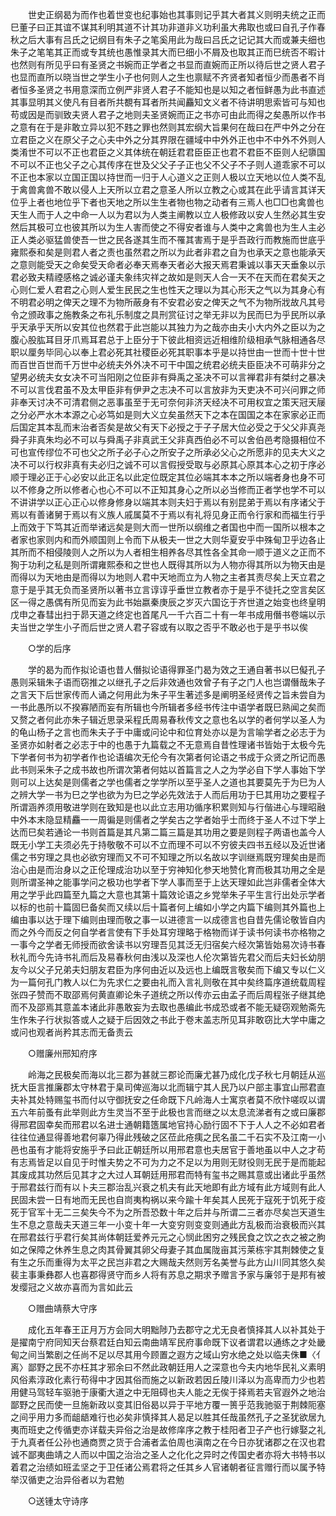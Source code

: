 <!-- { "loadSidebar": true } -->
　　世史正纲曷为而作也着世变也纪事始也其事则记乎其大者其义则明夫统之正而巳董子曰正其谊不谋其利明其道不计其功非道非义功利虽大弗取也或曰自孔子作春秋之后大事有吕氏之记纲目有朱子之笔奚用此为哉曰吕氏之记记其大而或兼夫细也朱子之笔笔其正而或专其统也愚惟录其大而巳细小不屑及也取其正而巳统否不暇计也然则有所见乎曰有圣贤之书婉而正学者之书显而直婉而正所以待后世之贤人君子也显而直所以晓当世之学生小子也何则人之生也禀赋不齐贤者知者恒少而愚者不肖者恒多圣贤之书用意深而立例严非贤人君子不能知也是以知之者恒鲜愚为此书直述其事显明其义使凡有目者所共覩有耳者所共闻麤知文义者不待讲明思索皆可与知也苟或因是而驯致夫贤人君子之地则夫圣贤婉而正之书亦可由此而得之矣愚所以作书之意有在于是非敢立异以犯不韪之罪也然则其宏纲大旨果何在哉曰在严中外之分在立君臣之义在原父子之心夫中外之分其界限在疆域中中外外正也中不中外不外则人类淆世不可以不正也君臣之义其体统在朝廷君君臣臣正也君不君臣不臣则人纪隳国不可以不正也父子之心其传序在世及父父子子正也父不父子不子则人道乖家不可以不正也本家以立国正国以持世而一归于人心道义之正则人极以立天地以位人类不乱于禽兽禽兽不敢以侵人上天所以立君之意圣人所以立教之心或其在此乎请言其详天位乎上者也地位乎下者也天地之所以生生者物也物之动者有三焉人也□□也禽兽也天生人而于人之中命一人以为君以为人类主阐教以立人极修政以安人生然必其生安然后其极可立也彼其所以为生人害而使之不得安者谁与人类中之禽兽也为生人主必正人类必驱猛兽使吾一世之民各遂其生而不罹其害焉于是乎吾政行而教施而世底乎雍熙泰和矣是则君人者之责也虽然君之所以为此者非君之自为也承天之意也能承天之意则能受天之命矣受天命者必奉天焉奉天者必大报天焉君秉诚以事天天垂象以示君必致夫精禋感格之诚必谨夫象纬灾祥之故如是则天人合一天不在天而在君矣天之心则仁爱人君君之心则人爱生民民之生也性天之理以为其心形天之气以为其身心有不明君必明之俾天之理不为物所蔽身有不安君必安之俾天之气不为物所戕故凡其号令之颁政事之施教条之布礼乐制度之具刑赏征讨之举无非以为民而巳为乎民所以承乎天承乎天所以安其位也然君于此岂能以其独力为之哉亦由夫小大内外之臣以为之腹心股肱耳目牙爪焉耳君总于上臣分于下彼此相资远近相维阶级相承气脉相通各尽职以厘务毕同心以奉上君必死其社稷臣必死其职事本乎是以持世由一世而十世十世而百世百世而千万世中必统夫外外决不可干中国之统君必统夫臣臣决不可萌非分之望男必统夫女女决不可当阳刚之位臣非有舜禹之圣决不可以言禅君非有桀纣之暴决不可以言伐君虽不及太甲臣非有伊尹之志决不可以言放非为天吏决不可兴问罪之师非奉天讨决不可清君侧之恶事虽至于无可奈何非济天经决不可用权宜之策天冠天屦之分必严水木本源之心必笃如是则大义立矣虽然天下之本在国国之本在家家必正而后国定其本乱而末治者否矣是故父有天下必授之于子子居大位必受之于父父非真尧舜子非真朱均必不可以与舜禹子非真武王父非真西伯必不可以舍伯邑考隐摄相位不可也宣传缪位不可也父之所子必子心之所安子之所承必父心之所愿非的见夫大义之决不可以行权非真有夫必归之诚不可以言假授受取与必原其心原其本心之初于序必顺于理必正于心必安以此正名以此定位既定其位必端其本本之所以端者身也身不可以不修身之所以修者心也心不可以不正知其身心之所以必当修而正者学也学不可以不讲讲学以正心正心以修身修身以端其本则夫妇于焉以有别昆弟于焉以有序诸父于焉以有善诸舅于焉以有义族人戚属莫不于焉以有礼将见身正而令行家和而福生行乎上而效于下笃其近而举诸远矣是则大而一世所以纲维之者国也中而一国所以根本之者家也家则内和而外顺国则上令而下从极夫一世之大则华夏安乎中殊甸卫乎边各止其所而不相侵陵则人之所以为人者相生相养各尽其性各全其命一顺于道义之正而不狥于功利之私是则所谓雍熙泰和之世也人既得其所以为人物亦得其所以为物天由是而得以为天地由是而得以为地则人君中天地而立为人物之主者其责尽矣上天立君之意于是乎其无负而圣贤所以著书立言谆谆乎垂世立教者亦于是乎不徒托之空言矣区区一得之愚偶有所见而妄为此书始嬴秦庚辰之岁灭六国讫于齐世道之始变也终皇明戊申之春彗出扫于昴天道之终定也首尾凡一千六百二十有一年书成用僭书卷端以示夫当世之学生小子而后世之贤人君子容或有以取之否乎不敢必也于是乎书以俟 

　　○学的后序 

　　学的曷为而作拟论语也昔人僭拟论语得罪圣门曷为效之王通自著书以巳儗孔子愚则采辑朱子语而窃推之以继孔子之后非效通也效曾子有子之门人也岂谓僭哉朱子之言天下后世家传而人诵之何用此为朱子平生著述多是阐明圣经贤传之旨未尝自为一书此愚所以不揆寡陋而妄有所辑也今所辑者多经书传注中语学者既巳熟闻之矣而又赘之者何此亦朱子辑近思录采程氏周易春秋传文之意也名以学的者何学以圣人为的龟山杨子之言也而朱夫子于中庸或问论中和位育处亦以是为言喻学者之必志于为圣贤亦如射者之必志于中的也愚于九篇载之不无意焉自昔性理诸书皆始于太极今先下学者何书为初学者作也论语编次无伦今有次第者何论语之书成于众贤之所记而愚此书则采朱子之成书故也所谓次第者何姑以首篇言之人之为学必自下学人事始下学则可以上达矣是则儒者之学也儒者之学学所以至乎圣人之道也其要莫先于为巳为人之辨大学一书为巳之学也欲为为巳之学必先效法于人而后用功于巳其用功之要程子所谓涵养须用敬进学则在致知是也以此立志用功循序积累则知与行偕进心与理昭融中外本末隐显精麤一一周徧是则儒者之学矣古之学者始乎士而终于圣人不过下学上达而巳矣若通论一书则首篇是其凡第二篇三篇是其功用之要是则程子两语也盖今人既无小学工夫须必先于持敬敬不可以不立而理不可以不穷彼夫四书五经以及近世诸儒之书穷理之具也必欲穷理而又不可不知理之所以名故以字训继焉既穷理矣由是而治心由是而治身以之正伦理成治功以至于穷神知化参天地赞化育而极其功用之全是则所谓圣神之能事学问之极功也学者下学人事而至于上达天理如此岂非儒者全体大用之学乎此四篇至九篇之大意也其第十篇效论语之乡党举朱子平生言行出处示学者以标的也前十篇固巳备矣而又续以后十篇者何上编如小学之内篇下编则其外篇也上编由事以达于理下编则由理而敬之事一以进德言一以成德言也自昔先儒论敬皆自内而之外今而反之何自学者言使有下手处耳穷理略于格物而详于读书何读书亦格物之一事今之学者无师授而欲舍读书以穷理吾见其泛无归宿矣六经次第皆始易次诗书春秋礼而今先诗书礼而后及易春秋何由浅以及深也人伦次第皆先君父而后夫妇长幼朋友今以父子兄弟夫妇朋友君臣为序何由近以及远也上编既言敬矣而下编又专以仁义为一篇何孔门教人以仁为先求仁之要由礼而入言礼则敬在其中矣终篇序道统载周程张四子赞而不取邵焉何黄直卿论朱子道统之所以传亦云由孟子而后周程张子继其绝而不及邵焉其意盖本诸此非愚敢妄为去取也愚编此书成恐或者不能无疑窃观勉斋先生作朱子行状拟答或人之疑于后因效之书此于卷末盖志所见耳非敢窃比大学中庸之或问也观者尚矜其志而无备责云 

　　○赠廉州邢知府序 

　　岭海之民极矣而海以北三郡为甚就三郡论而廉尤甚乃成化戊子秋七月朝廷从巡抚大臣言推廉郡太守林君于臬司俾巡海以北而辑宁其人民乃以户部主事宜山邢君直夫补其处特赐玺书而付以守御抚安之任命既下凡岭海人士寓京者莫不欣忭嗟叹以谓五六年前蚤有此举则此方生灵当不至于此极也言而继之以太息流涕者有之或曰廉郡得邢君固幸矣而邢君以名进士通朝籍簉属地官持心励行固不下于人人之不必如君者往往位通显得善地君何辜乃得此残破之区莅此疮痍之民名虽二千石实不及江南一小邑也虽有才能将安施乎予曰此正朝廷所以用邢君意也夫居官于善地虽以中人之才苟有志焉皆足以自见于时惟夫势之不可为力之不足以为用则无财役则无民于是而能起其废成其功然后见其才之大过人耳朝廷用邢君而特有玺书之赐其意或出诸此乎虽然于邢君兹行而有以卜夫三郡治乱兴衰之机夫有此天地即有此方域有此方域则有此人民固未尝一日有地而无民也自峝夷构祸以来今踰十年矣其人民死于寇死于饥死于疫死于官军十无二三矣失今不为之所吾恐数十年之后并与所谓二三者亦尽矣岂天道生生不息之意哉夫天道三年一小变十年一大变穷则变变则通此方乱极而治衰极而兴其在邢君兹行乎君行矣其尚体朝廷爱养元元之心悯此困穷之残民食之饮之衣之被之朐如之保障之休养生息之肉其骨翼其卵父母妻子其血属陇亩其污莱栋宇其荆棘使之复有生之乐而重得为太平之民岂非君之大赐哉夫然则芳名美誉与此方山川同其悠久矣裴主事秉彝郡人也喜郡得贤守而乡人将有苏息之期求予赠言予家与廉邻于是邦有被发缨冠之义故亦喜而为言如此云 

　　○赠曲靖蔡大守序 

　　成化五年春王正月万方会同大明黜陟乃去郡守之尤无良者慎择其人以补其处于是擢南宁府同知天台蔡君廷白知云南曲靖军民府事命既下议者谓君以通练之才处畿甸之间当繁剧之任尚不足以尽其用今顾置之遐方之域山穷水绝之处以临夫侏■〈亻离〉鄙野之民不亦枉其才邪余曰不然此政朝廷用人之深意也今夫内地华民礼义素明风俗素淳政化素行苟得中才因其俗而施之以新政若因丘陵川泽以为高卑而力少也若用健马驾轻车驱驰于康衢大道之中无阻碍也夫人能之无俟于择焉若夫官遐外之地治鄙野之民而使一旦施新政以变其旧俗曷以异于平地方覆一篑乎范我驰驱于荆棘阨塞之间乎用力多而龃龉难行也必矣非慎择其人曷足以胜其任哉虽然孔子之圣犹欲居九夷而班史之传循吏亦详载夫异俗之治是故修庠序之教于桂阳者卫子产也行嫁娶之礼于九真者任公孙也通商贾之货于合浦者孟伯周也滇南之在今日亦犹诸郡之在汉也君诚不鄙夷曲靖之人而以中国之治治之圣人之化化之异时之传国史者亦将大书特书以着君之治绩如班孟坚之于卫任诸公焉君将之任其乡人官诸朝者征言赠行而以属予特举汉循吏之治异俗者以为君勉 

　　○送锺太守诗序 

